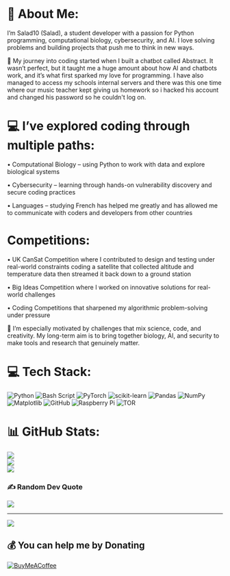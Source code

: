 # 💫 About Me:
I’m Salad10 (Salad), a student developer with a passion for Python programming, computational biology, cybersecurity, and AI. I love solving problems and building projects that push me to think in new ways.

🌱 My journey into coding started when I built a chatbot called Abstract. It wasn’t perfect, but it taught me a huge amount about how AI and chatbots work, and it’s what first sparked my love for programming. I have also managed to access my schools internal servers and there was this one time where our music teacher kept giving us homework so i hacked his account and changed his password so he couldn't log on. 

# 💻 I’ve explored coding through multiple paths:

• Computational Biology – using Python to work with data and explore biological systems

• Cybersecurity – learning through hands-on vulnerability discovery and secure coding practices

• Languages – studying French has helped me greatly and has allowed me to communicate with coders and developers from other countries

# Competitions:

• UK CanSat Competition where I contributed to design and testing under real-world constraints coding a satellite that collected altitude and temperature data then streamed it back down to a ground station

• Big Ideas Competition where I worked on innovative solutions for real-world challenges

• Coding Competitions that sharpened my algorithmic problem-solving under pressure

🔬 I’m especially motivated by challenges that mix science, code, and creativity. My long-term aim is to bring together biology, AI, and security to make tools and research that genuinely matter.


# 💻 Tech Stack:
![Python](https://img.shields.io/badge/python-3670A0?style=flat&logo=python&logoColor=ffdd54) ![Bash Script](https://img.shields.io/badge/bash_script-%23121011.svg?style=flat&logo=gnu-bash&logoColor=white) ![PyTorch](https://img.shields.io/badge/PyTorch-%23EE4C2C.svg?style=flat&logo=PyTorch&logoColor=white) ![scikit-learn](https://img.shields.io/badge/scikit--learn-%23F7931E.svg?style=flat&logo=scikit-learn&logoColor=white) ![Pandas](https://img.shields.io/badge/pandas-%23150458.svg?style=flat&logo=pandas&logoColor=white) ![NumPy](https://img.shields.io/badge/numpy-%23013243.svg?style=flat&logo=numpy&logoColor=white) ![Matplotlib](https://img.shields.io/badge/Matplotlib-%23ffffff.svg?style=flat&logo=Matplotlib&logoColor=black) ![GitHub](https://img.shields.io/badge/github-%23121011.svg?style=flat&logo=github&logoColor=white) ![Raspberry Pi](https://img.shields.io/badge/-Raspberry_Pi-C51A4A?style=flat&logo=Raspberry-Pi) ![TOR](https://img.shields.io/badge/tor-%237E4798.svg?style=flat&logo=tor-project&logoColor=white)
# 📊 GitHub Stats:
![](https://github-readme-stats.vercel.app/api?username=Salade10&theme=dark&hide_border=false&include_all_commits=false&count_private=false)<br/>
![](https://nirzak-streak-stats.vercel.app/?user=Salade10&theme=dark&hide_border=false)<br/>
![](https://github-readme-stats.vercel.app/api/top-langs/?username=Salade10&theme=dark&hide_border=false&include_all_commits=false&count_private=false&layout=compact)

### ✍️ Random Dev Quote
![](https://quotes-github-readme.vercel.app/api?type=horizontal&theme=radical)

---
[![](https://visitcount.itsvg.in/api?id=Salade10&icon=0&color=0)](https://visitcount.itsvg.in)

  ## 💰 You can help me by Donating
  [![BuyMeACoffee](https://img.shields.io/badge/Buy%20Me%20a%20Coffee-ffdd00?style=for-the-badge&logo=buy-me-a-coffee&logoColor=black)](https://buymeacoffee.com/Salase10) 

  
<!-- Proudly created with GPRM ( https://gprm.itsvg.in ) -->
